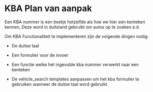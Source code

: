 # KBA Plan van aanpak

Een KBA nummer is een beetje hetzelfde als hoe we hier een kenteken kennen, Deze word in duitsland gebruikt om autos op te zoeken e.d.

Om KBA Functionaliteit te implementeren zijn de volgende dingen nodig:

- De duitse taal

- Een formulier voor de invoer

- Een functie welke het ingevulde kba nummer verwerkt naar een kenteken

- De vehicle_search templates aanpassen om het kba formulier te gebruiken wanneer de duitse taal word gebruikt.